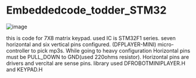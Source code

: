 # Embeddedcode_todder_STM32
![image](https://github.com/GolasalaPuneeth/Embeddedcode_todder_STM32/assets/97512630/b92f74f2-26f3-479d-b90a-6cdf4a008376)

this is code for 7X8 matrix keypad. 
used IC is STM32F1 series.
seven horizontal and six vertical pins configured.
(DFPLAYER-MINI) micro-controller to pick mp3s.
While going to heavy configuration Horizontal pins must be PULL_DOWN to GND(used 220ohms resistor). 
Horizontal pins are drivers and vercital are sense pins.
library used DFROBOTMINIPLAYER.H and KEYPAD.H
